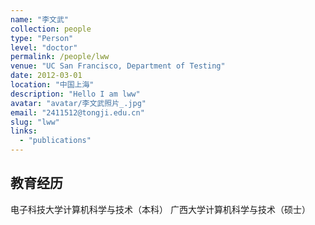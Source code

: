 ```yaml
---
name: "李文武"
collection: people
type: "Person"
level: "doctor"
permalink: /people/lww
venue: "UC San Francisco, Department of Testing"
date: 2012-03-01
location: "中国上海"
description: "Hello I am lww"
avatar: "avatar/李文武照片_.jpg"
email: "2411512@tongji.edu.cn"
slug: "lww"
links:
  - "publications"
---
```


## 教育经历
电子科技大学计算机科学与技术（本科）
广西大学计算机科学与技术（硕士）